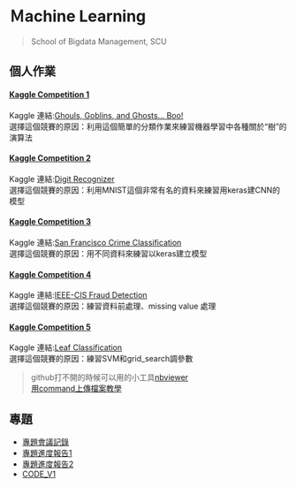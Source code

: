 # Ｍachine Learning
> School of Bigdata Management, SCU
## 個人作業
#### [Kaggle Competition 1](https://github.com/cherrytora/SCU_ML/blob/main/Kaggle_1.ipynb)
Kaggle 連結:[Ghouls, Goblins, and Ghosts... Boo!](https://www.kaggle.com/c/ghouls-goblins-and-ghosts-boo/overview)  
選擇這個競賽的原因：利用這個簡單的分類作業來練習機器學習中各種關於“樹”的演算法

#### [Kaggle Competition 2](https://github.com/cherrytora/SCU_ML/blob/main/Kaggle_2.ipynb)
Kaggle 連結:[Digit Recognizer](https://www.kaggle.com/c/digit-recognizer/overview)  
選擇這個競賽的原因：利用MNIST這個非常有名的資料來練習用keras建CNN的模型

#### [Kaggle Competition 3](https://github.com/cherrytora/SCU_ML/blob/main/Kaggle_3.ipynb)
Kaggle 連結:[San Francisco Crime Classification](https://www.kaggle.com/c/sf-crime)  
選擇這個競賽的原因：用不同資料來練習以keras建立模型

#### [Kaggle Competition 4](https://github.com/cherrytora/SCU_ML/blob/main/Kaggle_4.ipynb)
Kaggle 連結:[IEEE-CIS Fraud Detection](https://www.kaggle.com/c/ieee-fraud-detection/data)  
選擇這個競賽的原因：練習資料前處理、missing value 處理

#### [Kaggle Competition 5](https://github.com/cherrytora/SCU_ML/blob/main/Kaggle_5.ipynb)
Kaggle 連結:[Leaf Classification](https://www.kaggle.com/c/leaf-classification/discussion)  
選擇這個競賽的原因：練習SVM和grid_search調參數  
  
  
  
> github打不開的時候可以用的小工具[nbviewer](https://nbviewer.jupyter.org/)  
> [用command上傳檔案教學](https://medium.com/@s110319022/github-%E5%85%A5%E9%96%80-%E4%BA%8C-%E4%BD%BF%E7%94%A8%E7%B5%82%E7%AB%AF%E6%A9%9F%E4%B8%8A%E5%82%B3%E6%AA%94%E6%A1%88%E5%88%B0github-cfa55e1903fa)  


## 專題
* [專題會議記錄](https://github.com/cherrytora/SCU_ML/blob/main/%E5%B0%88%E9%A1%8C%E6%9C%83%E8%AD%B0%E8%A8%98%E9%8C%84/20210428-0526.md)  
* [專題進度報告1](https://github.com/cherrytora/SCU_ML/blob/main/%E5%B0%88%E9%A1%8C%E6%9C%83%E8%AD%B0%E8%A8%98%E9%8C%84/0519%E7%AC%AC%E5%9B%9B%E7%B5%84%E9%80%B2%E5%BA%A6%E5%A0%B1%E5%91%8A.pdf)  
* [專題進度報告2](https://github.com/cherrytora/SCU_ML/blob/main/%E5%B0%88%E9%A1%8C%E6%9C%83%E8%AD%B0%E8%A8%98%E9%8C%84/0602%E7%AC%AC%E5%9B%9B%E7%B5%84%E9%80%B2%E5%BA%A6%E5%A0%B1%E5%91%8A.pdf)  
* [CODE_V1](https://github.com/cherrytora/SCU_ML/blob/main/%E5%B0%88%E9%A1%8Ccode/ML_%E5%B0%88%E9%A1%8C.ipynb)

